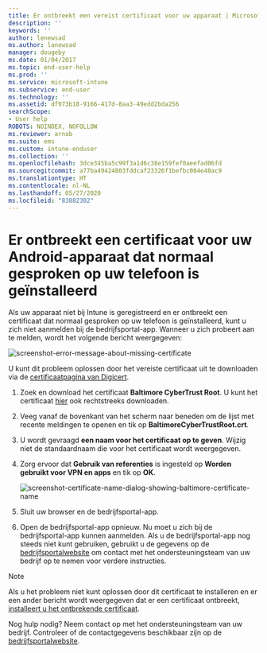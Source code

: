 ```yaml
---
title: Er ontbreekt een vereist certificaat voor uw apparaat | Microsoft Docs
description: ''
keywords: ''
author: lenewsad
ms.author: lanewsad
manager: dougeby
ms.date: 01/04/2017
ms.topic: end-user-help
ms.prod: ''
ms.service: microsoft-intune
ms.subservice: end-user
ms.technology: ''
ms.assetid: df973b18-9166-417d-8aa3-49edd2bda256
searchScope:
- User help
ROBOTS: NOINDEX, NOFOLLOW
ms.reviewer: arnab
ms.suite: ems
ms.custom: intune-enduser
ms.collection: ''
ms.openlocfilehash: 3dce345ba5c99f3a1d6c38e159fef0aeefad06fd
ms.sourcegitcommit: a77ba49424803fddcaf23326f1befbc004e48ac9
ms.translationtype: HT
ms.contentlocale: nl-NL
ms.lasthandoff: 05/27/2020
ms.locfileid: "83882302"
---
```

# <a name="your-android-device-is-missing-a-certificate-that-usually-comes-installed-on-your-phone"></a>Er ontbreekt een certificaat voor uw Android-apparaat dat normaal gesproken op uw telefoon is geïnstalleerd

Als uw apparaat niet bij Intune is geregistreerd en er ontbreekt een certificaat dat normaal gesproken op uw telefoon is geïnstalleerd, kunt u zich niet aanmelden bij de bedrijfsportal-app. Wanneer u zich probeert aan te melden, wordt het volgende bericht weergegeven:

![screenshot-error-message-about-missing-certificate](./media/andr-cert_install-1-cert_missing.png)

U kunt dit probleem oplossen door het vereiste certificaat uit te downloaden via de [certificaatpagina van Digicert](https://www.digicert.com/digicert-root-certificates.htm).

1. Zoek en download het certificaat __Baltimore CyberTrust Root__. U kunt het certificaat [hier](https://www.digicert.com/CACerts/BaltimoreCyberTrustRoot.crt) ook rechtstreeks downloaden.

2. Veeg vanaf de bovenkant van het scherm naar beneden om de lijst met recente meldingen te openen en tik op **BaltimoreCyberTrustRoot.crt**.

3. U wordt gevraagd **een naam voor het certificaat op te geven**. Wijzig niet de standaardnaam die voor het certificaat wordt weergegeven.

4. Zorg ervoor dat **Gebruik van referenties** is ingesteld op **Worden gebruikt voor VPN en apps** en tik op **OK**.

    ![screenshot-certificate-name-dialog-showing-baltimore-certificate-name](./media/andr-cert_install-2-add_cert_name.png)

5. Sluit uw browser en de bedrijfsportal-app.

6. Open de bedrijfsportal-app opnieuw. Nu moet u zich bij de bedrijfsportal-app kunnen aanmelden. Als u de bedrijfsportal-app nog steeds niet kunt gebruiken, gebruikt u de gegevens op de [bedrijfsportalwebsite](https://go.microsoft.com/fwlink/?linkid=2010980) om contact met het ondersteuningsteam van uw bedrijf op te nemen voor verdere instructies.

>[!NOTE]
> Als u het probleem niet kunt oplossen door dit certificaat te installeren en er een ander bericht wordt weergegeven dat er een certificaat ontbreekt, [installeert u het ontbrekende certificaat](your-device-is-missing-an-IT-required-certificate-android.md).

Nog hulp nodig? Neem contact op met het ondersteuningsteam van uw bedrijf. Controleer of de contactgegevens beschikbaar zijn op de [bedrijfsportalwebsite](https://go.microsoft.com/fwlink/?linkid=2010980).

